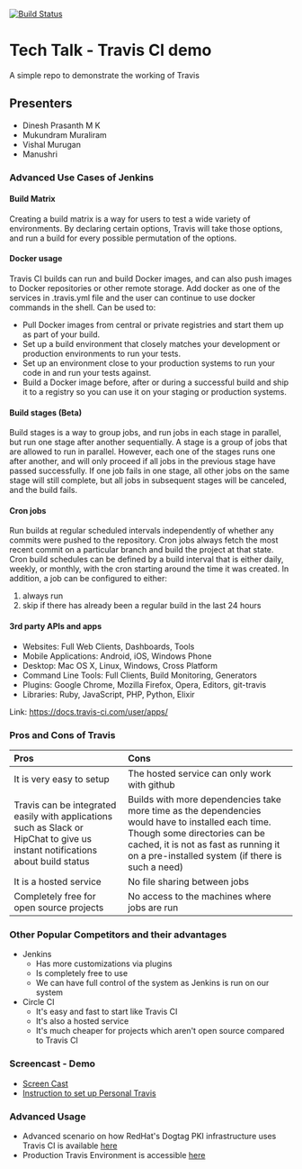 [![Build Status](https://travis-ci.org/SilleBille/CSC519-TechTalkDemo.svg?branch=master)](https://travis-ci.org/SilleBille/CSC519-TechTalkDemo)

# Tech Talk - Travis CI demo

A simple repo to demonstrate the working of Travis

## Presenters
- Dinesh Prasanth M K
- Mukundram Muraliram
- Vishal Murugan
- Manushri

### Advanced Use Cases of Jenkins
#### Build Matrix
Creating a build matrix is a way for users to test a wide variety of environments. By declaring certain options, Travis will take those options, and run a build for every possible permutation of the options. 

#### Docker usage
Travis CI builds can run and build Docker images, and can also push images to Docker repositories or other remote storage.
Add docker as one of the services in .travis.yml file and the user can continue to use docker commands in the shell. Can be used to:
-   Pull Docker images from central or private registries and start them up as part of your build.
-   Set up a build environment that closely matches your development or production environments to run your tests.
-   Set up an environment close to your production systems to run your code in and run your tests against.
-   Build a Docker image before, after or during a successful build and ship it to a registry so you can use it on your staging or production systems.

#### Build stages (Beta)
Build stages is a way to group jobs, and run jobs in each stage in parallel, but run one stage after another sequentially.
A stage is a group of jobs that are allowed to run in parallel. However, each one of the stages runs one after another, and will only proceed if all jobs in the previous stage have passed successfully. If one job fails in one stage, all other jobs on the same stage will still complete, but all jobs in subsequent stages will be canceled, and the build fails.

#### Cron jobs
Run builds at regular scheduled intervals independently of whether any commits were pushed to the repository. Cron jobs always fetch the most recent commit on a particular branch and build the project at that state. 
Cron build schedules can be defined by a build interval that is either daily, weekly, or monthly, with the cron starting around the time it was created.
In addition, a job can be configured to either:
1. always run
2. skip if there has already been a regular build in the last 24 hours

#### 3rd party APIs and apps
-   Websites: Full Web Clients, Dashboards, Tools
-   Mobile Applications: Android, iOS, Windows Phone
-   Desktop: Mac OS X, Linux, Windows, Cross Platform
-   Command Line Tools: Full Clients, Build Monitoring, Generators
-   Plugins: Google Chrome, Mozilla Firefox, Opera, Editors, git-travis 
-   Libraries: Ruby, JavaScript, PHP, Python, Elixir

Link: https://docs.travis-ci.com/user/apps/

### Pros and Cons of Travis
| **Pros** | **Cons** |
|:---------|:---------|
|It is very easy to setup| The hosted service can only work with github|
|Travis can be integrated easily with applications such as Slack or HipChat to give us instant notifications about build status|Builds with more dependencies take more time as the dependencies would have to installed each time. Though some directories can be cached, it is not as fast as running it on a pre-installed system (if there is such a need)|
|It is a hosted service|No file sharing between jobs|
|Completely free for open source projects|No access to the machines where jobs are run|

### Other Popular Competitors and their advantages
- Jenkins
    - Has more customizations via plugins
    - Is completely free to use
    - We can have full control of the system as Jenkins is run on our system
- Circle CI
    - It's easy and fast to start like Travis CI
    - It's also a hosted service
    - It's much cheaper for projects which aren't open source compared to Travis CI

### Screencast - Demo
- [Screen Cast](https://youtu.be/SGGI7g2pjrY)
- [Instruction to set up Personal Travis](http://pki.fedoraproject.org/wiki/Personal_Travis_CI_build)

### Advanced Usage
- Advanced scenario on how RedHat's Dogtag PKI infrastructure uses Travis CI is available [here](http://pki.fedoraproject.org/wiki/Travis_CI#Pictorial_Representation)
- Production Travis Environment is accessible [here](https://travis-ci.org/dogtagpki/pki)
